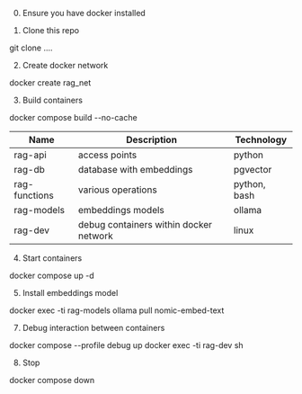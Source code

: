 0. Ensure you have docker installed

1. Clone this repo

git clone ....

2. Create docker network

docker create rag_net

3. Build containers

docker compose build --no-cache

|Name|Description|Technology|
|-|-|-|
|rag-api|access points|python|
|rag-db|database with embeddings|pgvector|
|rag-functions|various operations|python, bash|
|rag-models|embeddings models|ollama|
|rag-dev|debug containers within docker network|linux|

4. Start containers

docker compose up -d

5. Install embeddings model

docker exec -ti rag-models ollama pull nomic-embed-text

7. Debug interaction between containers

docker compose --profile debug up
docker exec -ti rag-dev sh

8. Stop

docker compose down